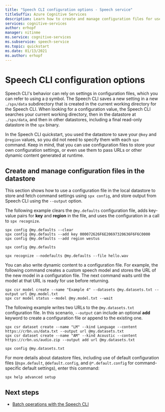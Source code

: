 ```yaml
---
title: "Speech CLI configuration options - Speech service"
titleSuffix: Azure Cognitive Services
description: Learn how to create and manage configuration files for use with the Azure Speech CLI.
services: cognitive-services
author: erhopf
manager: nitinme
ms.service: cognitive-services
ms.subservice: speech-service
ms.topic: quickstart
ms.date: 01/13/2021
ms.author: erhopf
---
```


# Speech CLI configuration options

Speech CLI's behavior can rely on settings in configuration files, which you can refer to using a `@` symbol. The Speech CLI saves a new setting in a new `./spx/data` subdirectory that is created in the current working directory for the Speech CLI. When looking for a configuration value, the Speech CLI searches your current working directory, then in the datastore at `./spx/data`, and then in other datastores, including a final read-only datastore in the `spx` binary. 

In the Speech CLI quickstart, you used the datastore to save your `@key` and `@region` values, so you did not need to specify them with each `spx` command. Keep in mind, that you can use configuration files to store your own configuration settings, or even use them to pass URLs or other dynamic content generated at runtime.

## Create and manage configuration files in the datastore

This section shows how to use a configuration file in the local datastore to store and fetch command settings using `spx config`, and store output from Speech CLI using the `--output` option.

The following example clears the `@my.defaults` configuration file, adds key-value pairs for **key** and **region** in the file, and uses the configuration in a call to `spx recognize`.

```console
spx config @my.defaults --clear
spx config @my.defaults --add key 000072626F6E20697320636F6F6C0000
spx config @my.defaults --add region westus

spx config @my.defaults

spx recognize --nodefaults @my.defaults --file hello.wav
```

You can also write dynamic content to a configuration file. For example, the following command creates a custom speech model and stores the URL of the new model in a configuration file. The next command waits until the model at that URL is ready for use before returning.

```console
spx csr model create --name "Example 4" --datasets @my.datasets.txt --output url @my.model.txt
spx csr model status --model @my.model.txt --wait
```

The following example writes two URLs to the `@my.datasets.txt` configuration file. In this scenario, `--output` can include an optional **add** keyword to create a configuration file or append to the existing one.


```console
spx csr dataset create --name "LM" --kind Language --content https://crbn.us/data.txt --output url @my.datasets.txt
spx csr dataset create --name "AM" --kind Acoustic --content https://crbn.us/audio.zip --output add url @my.datasets.txt

spx config @my.datasets.txt
```

For more details about datastore files, including use of default configuration files (`@spx.default`, `@default.config`, and `@*.default.config` for command-specific default settings), enter this command:

```console
spx help advanced setup
```

## Next steps 

* [Batch operations with the Speech CLI](./spx-batch-operations.md)